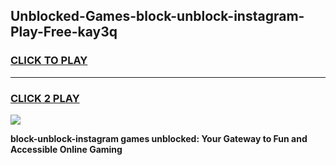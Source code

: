 
## Unblocked-Games-block-unblock-instagram-Play-Free-kay3q
<h3>
<a href="https://premium76.site?title=block-unblock-instagram&ref=23A">CLICK TO PLAY</a></h3>
<hr>

<h3>
<a href="https://premium76.site?title=block-unblock-instagram&ref=23A">CLICK 2 PLAY</a>
  
</h3>

<a href="https://premium76.site?title=block-unblock-instagram&ref=23A"><img src="https://clearcache.store/games.png"></a>


**block-unblock-instagram games unblocked: Your Gateway to Fun and Accessible Online Gaming**
